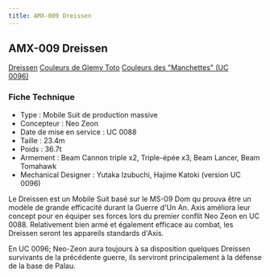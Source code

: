 ```yaml
---
title: AMX-009 Dreissen
---
```


AMX-009 Dreissen
----------------


[Dreissen](javascript:change_image_m('images/stories/saga/gundamzz/mechas/neozeon/amx-009.png');) [Couleurs de Glemy Toto](javascript:change_image_m('images/stories/saga/gundamzz/mechas/neozeon/amx-009-glemy.png');) [Couleurs des "Manchettes" (UC 0096)](javascript:change_image_m('images/stories/saga/unicorn/mechas/neozeon/dreissen0096.png');)          


### Fiche Technique


- Type : Mobile Suit de production massive  
- Concepteur : Neo Zeon  
- Date de mise en service : UC 0088  
- Taille : 23.4m  
- Poids : 36.7t  
- Armement : Beam Cannon triple x2, Triple-épée x3, Beam Lancer, Beam Tomahawk  
- Mechanical Designer : Yutaka Izubuchi, Hajime Katoki (version UC 0096)


Le Dreissen est un Mobile Suit basé sur le MS-09 Dom qu prouva être un modèle de grande efficacité durant la Guerre d'Un An. Axis améliora leur concept pour en équiper ses forces lors du premier conflit Neo Zeon en UC 0088. Relativement bien armé et également efficace au combat, les Dreissen seront les appareils standards d'Axis.


En UC 0096; Neo-Zeon aura toujours à sa disposition quelques Dreissen survivants de la précédente guerre, ils serviront principalement à la défense de la base de Palau.

